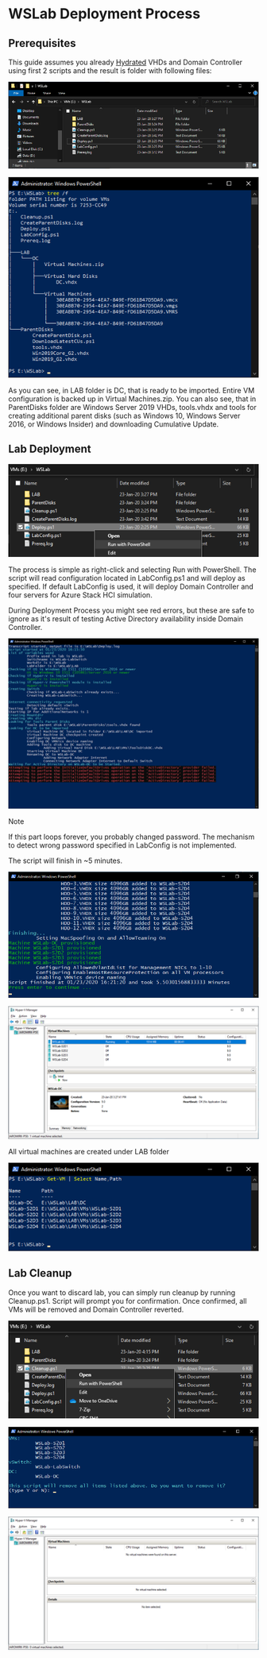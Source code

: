 # WSLab Deployment Process

## Prerequisites

This guide assumes you already [Hydrated](../Docs/wslab-hydration.md) VHDs and Domain Controller using first 2 scripts and the result is folder with following files:

![](WSLab-Deployment/media/Explorer01.png)

![](WSLab-Deployment/media/PowerShell01.png)

As you can see, in LAB folder is DC, that is ready to be imported. Entire VM configuration is backed up in Virtual Machines.zip. You can also see, that in ParentDisks folder are Windows Server 2019 VHDs, tools.vhdx and tools for creating additional parent disks (such as Windows 10, Windows Server 2016, or Windows Insider) and downloading Cumulative Update.

## Lab Deployment

![](WSLab-Deployment/media/Explorer02.png)

The process is simple as right-click and selecting Run with PowerShell. The script will read configuration located in LabConfig.ps1 and will deploy as specified. If default LabConfig is used, it will deploy Domain Controller and four servers for Azure Stack HCI simulation.

During Deployment Process you might see red errors, but these are safe to ignore as it's result of testing Active Directory availability inside Domain Controller.

![](WSLab-Deployment/media/PowerShell02.png)

> [!NOTE]
> If this part loops forever, you probably changed password. The mechanism to detect wrong password specified in LabConfig is not implemented.

The script will finish in ~5 minutes.

![](WSLab-Deployment/media/PowerShell03.png)

![](WSLab-Deployment/media/Hyper-V_Manager01.png)

All virtual machines are created under LAB folder

![](WSLab-Deployment/media/PowerShell04.png)

## Lab Cleanup

Once you want to discard lab, you can simply run cleanup by running Cleanup.ps1. Script will prompt you for confirmation. Once confirmed, all VMs will be removed and Domain Controller reverted.

![](WSLab-Deployment/media/Explorer03.png)

![](WSLab-Deployment/media/PowerShell05.png)

![](WSLab-Deployment/media/Hyper-V_Manager02.png)
